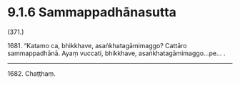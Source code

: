 # 9.1.6 Sammappadhānasutta

(371.)

1681\. “Katamo ca, bhikkhave, asaṅkhatagāmimaggo? Cattāro sammappadhānā. Ayaṃ vuccati, bhikkhave, asaṅkhatagāmimaggo…pe… .

---

1682\. Chaṭṭhaṃ.
